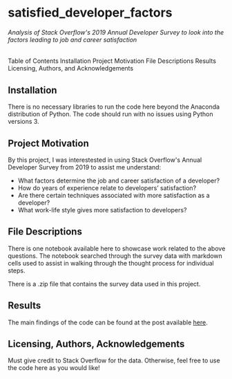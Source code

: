 # satisfied_developer_factors
###### Analysis of Stack Overflow's 2019 Annual Developer Survey to look into the factors leading to job and career satisfaction
Table of Contents
Installation
Project Motivation
File Descriptions
Results
Licensing, Authors, and Acknowledgements

## Installation
There is no necessary libraries to run the code here beyond the Anaconda distribution of Python. The code should run with no issues using Python versions 3.

## Project Motivation
By this project, I was interestested in using Stack Overflow's Annual Developer Survey from 2019 to assist me understand:
- What factors determine the job and career satisfaction of a developer?
- How do years of experience relate to developers’ satisfaction?
- Are there certain techniques associated with more satisfaction as a developer?
- What work-life style gives more satisfaction to developers?

## File Descriptions
There is one notebook available here to showcase work related to the above questions. The notebook searched through the survey data with markdown cells used to assist in walking through the thought process for individual steps.

There is a .zip file that contains the survey data used in this project.

## Results
The main findings of the code can be found at the post available [here](https://medium.com/@bingjie.j.ouyang/towards-a-more-satisfied-developer-e81239a6f345).

## Licensing, Authors, Acknowledgements
Must give credit to Stack Overflow for the data. Otherwise, feel free to use the code here as you would like!
